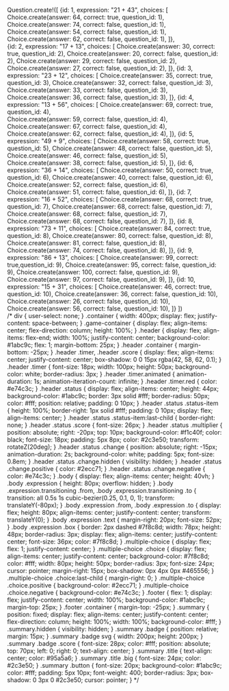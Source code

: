 Question.create!([
  {id: 1, expression: "21 + 43", choices: [
    Choice.create(answer: 64, correct: true, question_id: 1),
    Choice.create(answer: 74, correct: false, question_id: 1),
    Choice.create(answer: 54, correct: false, question_id: 1),
    Choice.create(answer: 62, correct: false, question_id: 1),
    ]},  
  {id: 2, expression: "17 + 13", choices: [
    Choice.create(answer: 30, correct: true, question_id: 2),
    Choice.create(answer: 20, correct: false, question_id: 2),
    Choice.create(answer: 29, correct: false, question_id: 2),
    Choice.create(answer: 27, correct: false, question_id: 2),
    ]}, 
  {id: 3, expression: "23 + 12", choices: [
    Choice.create(answer: 35, correct: true, question_id: 3),
    Choice.create(answer: 32, correct: false, question_id: 3),
    Choice.create(answer: 33, correct: false, question_id: 3),
    Choice.create(answer: 36, correct: false, question_id: 3),
    ]}, 
  {id: 4, expression: "13 + 56", choices: [
    Choice.create(answer: 69, correct: true, question_id: 4),  
    Choice.create(answer: 59, correct: false, question_id: 4),
    Choice.create(answer: 67, correct: false, question_id: 4),
    Choice.create(answer: 62, correct: false, question_id: 4),
    ]}, 
  {id: 5, expression: "49 + 9", choices: [
  Choice.create(answer: 58, correct: true, question_id: 5),
  Choice.create(answer: 48, correct: false, question_id: 5),
  Choice.create(answer: 46, correct: false, question_id: 5),
  Choice.create(answer: 38, correct: false, question_id: 5),
    ]}, 
  {id: 6, expression: "36 + 14", choices: [
    Choice.create(answer: 50, correct: true, question_id: 6), 
    Choice.create(answer: 40, correct: false, question_id: 6),
    Choice.create(answer: 52, correct: false, question_id: 6),
    Choice.create(answer: 51, correct: false, question_id: 6),
    ]}, 
  {id: 7, expression: "16 + 52", choices: [
    Choice.create(answer: 68, correct: true, question_id: 7),
    Choice.create(answer: 68, correct: false, question_id: 7),
    Choice.create(answer: 68, correct: false, question_id: 7),
    Choice.create(answer: 68, correct: false, question_id: 7),
    ]}, 
  {id: 8, expression: "73 + 11", choices: [
  Choice.create(answer: 84, correct: true, question_id: 8),
  Choice.create(answer: 80, correct: false, question_id: 8),
  Choice.create(answer: 81, correct: false, question_id: 8),
  Choice.create(answer: 74, correct: false, question_id: 8),
    ]}, 
  {id: 9, expression: "86 + 13", choices: [
    Choice.create(answer: 99, correct: true,question_id: 9),
    Choice.create(answer: 95, correct: false, question_id: 9),
    Choice.create(answer: 100, correct: false, question_id: 9),
    Choice.create(answer: 97, correct: false, question_id: 9),
    ]}, 
  {id: 10, expression: "15 + 31", choices: [
    Choice.create(answer: 46, correct: true, question_id: 10),
    Choice.create(answer: 36, correct: false, question_id: 10),
    Choice.create(answer: 26, correct: false, question_id: 10),
    Choice.create(answer: 56, correct: false, question_id: 10),
    ]}
])    
/* div {
  user-select: none;
}
.container {
  width: 400px;
  display: flex;
  justify-content: space-between;
}
.game-container {
  display: flex;
  align-items: center;
  flex-direction: column;
  height: 100%;
}
.header {
  display: flex;
  align-items: flex-end;
  width: 100%;
  justify-content: center;
  background-color: #1abc9c;
  flex: 1;
  margin-bottom: 25px;
}
.header .container {
  margin-bottom: -25px;
}
.header .timer, .header .score {
  display: flex;
  align-items: center;
  justify-content: center;
  box-shadow: 0 0 15px rgba(42, 58, 62, 0.1);
}
.header .timer {
  font-size: 18px;
  width: 100px;
  height: 50px;
  background-color: white;
  border-radius: 3px;
}
.header .timer.animated {
  animation-duration: 1s;
  animation-iteration-count: infinite;
}
.header .timer.red {
  color: #e74c3c;
}
.header .status {
  display: flex;
  align-items: center;
  height: 44px;
  background-color: #1abc9c;
  border: 3px solid #fff;
  border-radius: 50px;
  color: #fff;
  position: relative;
  padding: 0 10px;
}
.header .status .status-item {
  height: 100%;
  border-right: 1px solid #fff;
  padding: 0 10px;
  display: flex;
  align-items: center;
}
.header .status .status-item:last-child {
  border-right: none;
}
.header .status .score {
  font-size: 26px;
}
.header .status .multiplier {
  position: absolute;
  right: -20px;
  top: 10px;
  background-color: #f1c40f;
  color: black;
  font-size: 18px;
  padding: 5px 8px;
  color: #2c3e50;
  transform: rotateZ(20deg);
}
.header .status .change {
  position: absolute;
  right: -15px;
  animation-duration: 2s;
  background-color: white;
  padding: 5px;
  font-size: 0.8em;
}
.header .status .change.hidden {
  visibility: hidden;
}
.header .status .change.positive {
  color: #2ecc71;
}
.header .status .change.negative {
  color: #e74c3c;
}
.body {
  display: flex;
  align-items: center;
  height: 40vh;
}
.body .expression {
  height: 80px;
  overflow: hidden;
}
.body .expression.transitioning .from, .body .expression.transitioning .to {
  transition: all 0.5s 1s cubic-bezier(0.25, 0.1, 0, 1);
  transform: translateY(-80px);
}
.body .expression .from, .body .expression .to {
  display: flex;
  height: 80px;
  align-items: center;
  justify-content: center;
  transform: translateY(0);
}
.body .expression .text {
  margin-right: 20px;
  font-size: 52px;
}
.body .expression .box {
  border: 2px dashed #7f8c8d;
  width: 78px;
  height: 48px;
  border-radius: 3px;
  display: flex;
  align-items: center;
  justify-content: center;
  font-size: 36px;
  color: #7f8c8d;
}
.multiple-choice {
  display: flex;
  flex: 1;
  justify-content: center;
}
.multiple-choice .choice {
  display: flex;
  align-items: center;
  justify-content: center;
  background-color: #7f8c8d;
  color: #fff;
  width: 80px;
  height: 50px;
  border-radius: 3px;
  font-size: 24px;
  cursor: pointer;
  margin-right: 15px;
  box-shadow: 0px 4px 0px #465556;
}
.multiple-choice .choice:last-child {
  margin-right: 0;
}
.multiple-choice .choice.positive {
  background-color: #2ecc71;
}
.multiple-choice .choice.negative {
  background-color: #e74c3c;
}
.footer {
  flex: 1;
  display: flex;
  justify-content: center;
  width: 100%;
  background-color: #1abc9c;
  margin-top: 25px;
}
.footer .container {
  margin-top: -25px;
}
.summary {
  position: fixed;
  display: flex;
  align-items: center;
  justify-content: center;
  flex-direction: column;
  height: 100%;
  width: 100%;
  background-color: #fff;
}
.summary.hidden {
  visibility: hidden;
}
.summary .badge {
  position: relative;
  margin: 15px;
}
.summary .badge svg {
  width: 200px;
  height: 200px;
}
.summary .badge .score {
  font-size: 28px;
  color: #fff;
  position: absolute;
  top: 70px;
  left: 0;
  right: 0;
  text-align: center;
}
.summary .title {
  text-align: center;
  color: #95a5a6;
}
.summary .title .big {
  font-size: 24px;
  color: #2c3e50;
}
.summary .button {
  font-size: 20px;
  background-color: #1abc9c;
  color: #fff;
  padding: 5px 10px;
  font-weight: 400;
  border-radius: 3px;
  box-shadow: 0 3px 0 #2c3e50;
  cursor: pointer;
} */
